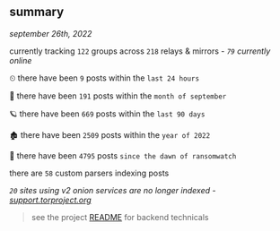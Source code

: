 
## summary
_september 26th, 2022_

currently tracking `122` groups across `218` relays & mirrors - _`79` currently online_

⏲ there have been `9` posts within the `last 24 hours`

🦈 there have been `191` posts within the `month of september`

🪐 there have been `669` posts within the `last 90 days`

🏚 there have been `2509` posts within the `year of 2022`

🦕 there have been `4795` posts `since the dawn of ransomwatch`

there are `58` custom parsers indexing posts

_`20` sites using v2 onion services are no longer indexed - [support.torproject.org](https://support.torproject.org/onionservices/v2-deprecation/)_

> see the project [README](https://github.com/joshhighet/ransomwatch#ransomwatch--) for backend technicals
